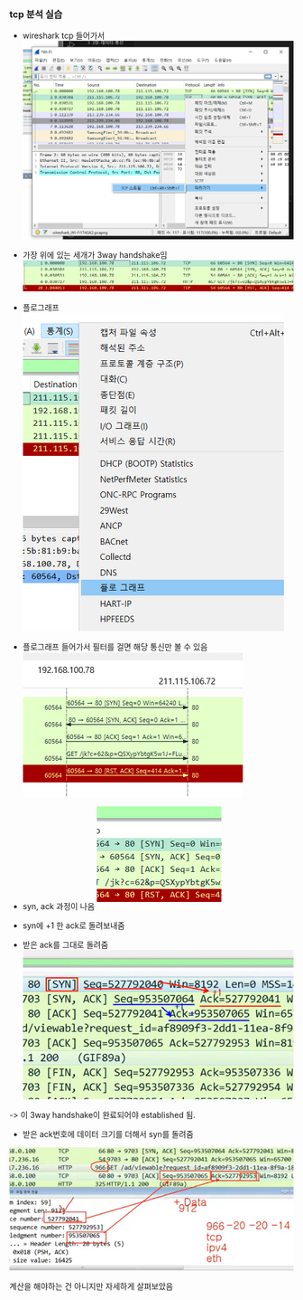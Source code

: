 ### tcp 분석 실습

- wireshark tcp 들어가서
  ![Alt text](./images/image-7.png)

- 가장 위에 있는 세개가 3way handshake임
  ![Alt text](./images/image-8.png)

- 플로그래프
  ![Alt text](./images/image-9.png)

- 플로그래프 들어가서 필터를 걸면 해당 통신만 볼 수 있음
  ![Alt text](./images/image-10.png)

- syn, ack 과정이 나옴
  ![Alt text](./images/image-11.png)

- syn에 +1 한 ack로 돌려보내줌
- 받은 ack를 그대로 돌려줌
  ![Alt text](./images/image-12.png)

-> 이 3way handshake이 완료되어야 established 됨.

- 받은 ack번호에 데이터 크기를 더해서 syn를 돌려줌

![Alt text](./images/image-14.png)

계산을 해야하는 건 아니지만 자세하게 살펴보았음
